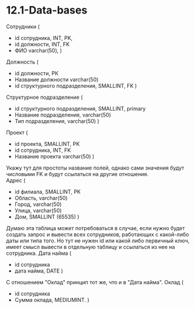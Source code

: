# 12.1-Data-bases

Сотрудники (

-   id сотрудника, INT, PK,
-   id должности, INT, FK
-   ФИО varchar(50),
)

Должность (
- id должности, РК
- Название должности varchar(50)
- id структурного подразделения, SMALLINT, FK
)

Структурное подразделение (
- id структурного подразделения, SMALLINT, primary
- Название подразделения, varchar(50)
- Тип подразделения, varchar(50)
)

Проект (
- id проекта, SMALLINT, PK
- id сотрудника, INT, FK
- Название проекта varchar(50)
)

Укажу тут для простоты название полей, однако сами значения будут числовыми FK и будут ссылаться на другие отношения.  
Адрес (
- id филиала, SMALLINT, PK
- Область, varchar(50)
- Город, varchar(50)
- Улица, varchar(50)
- Дом, SMALLINT (65535)
)

Думаю эта таблица может потребоваться в случае, если нужно будет создать запрос и вывести всех сотрудников, работающих с какой-либо даты или типа того. Но тут не нужен id или какой либо первичный ключ, имеет смысл вывести в отдельную таблицу и ссылаться из нее на сотрудника.
Дата найма (
- id сотрудника
- дата найма, DATE
)

С отношением "Оклад" принцип тот же, что и в "Дата найма".
Оклад (
- id сотрудника
- Сумма оклада, MEDIUMINT.
)
